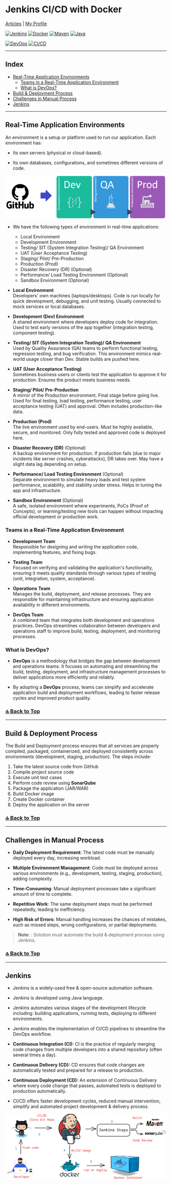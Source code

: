 # Jenkins CI/CD with Docker 

[Articles](https://nirmalakumarsahu.in/articles.html) | [My Profile](https://nirmalakumarsahu.in)

[![Jenkins](https://img.shields.io/badge/Jenkins-Automation-blue?logo=jenkins)](https://www.jenkins.io/) [![Docker](https://img.shields.io/badge/Docker-Containerization-blue?logo=docker)](https://www.docker.com/) [![Maven](https://img.shields.io/badge/Maven-BuildTool-blue?logo=apachemaven)](https://maven.apache.org/) [![Java](https://img.shields.io/badge/Java-21-blue?logo=openjdk)](https://openjdk.org/projects/jdk/21/) 

[![DevOps](https://img.shields.io/badge/DevOps-Culture-blue?logo=dev.to)](https://en.wikipedia.org/wiki/DevOps) [![CI/CD](https://img.shields.io/badge/CI%2FCD-Automation-blue?logo=githubactions)](https://en.wikipedia.org/wiki/CI/CD)

---

## Index
- [Real-Time Application Environments](#real-time-application-environments)
  - [Teams in a Real-Time Application Environment](#teams-in-a-real-time-application-environment)
  - [What is DevOps?](#what-is-devops)
- [Build & Deployment Process](#build--deployment-process)
- [Challenges in Manual Process](#challenges-in-manual-process)
- [Jenkins](#jenkins)
  
---

## Real-Time Application Environments

An environment is a setup or platform used to run our application. Each environment has:
- Its own servers (physical or cloud-based).

- Its own databases, configurations, and sometimes different versions of code.

![Real-Time Application Environments](images/environments.png) 

- We have the following types of environment in real-time applications:
  - Local Environment
  - Development Environment
  - Testing/ SIT (System Integration Testing)/ QA Environment
  - UAT (User Acceptance Testing)
  - Staging/ Pilot/ Pre-Production
  - Production (Prod)
  - Disaster Recovery (DR) (Optional)
  - Performance/ Load Testing Environment (Optional)
  - Sandbox Environment (Optional)
  
- **Local Environment**  
  Developers' own machines (laptops/desktops). Code is run locally for quick development, debugging, and unit testing. Usually connected to mock services or local databases.

- **Development (Dev) Environment**  
  A shared environment where developers deploy code for integration. Used to test early versions of the app together (integration testing, component testing).  
  
- **Testing/ SIT (System Integration Testing)/ QA Environment**  
  Used by Quality Assurance (QA) teams to perform functional testing, regression testing, and bug verification. This environment mimics real-world usage closer than Dev. Stable builds are pushed here.  
  
- **UAT (User Acceptance Testing)**  
  Sometimes business users or clients test the application to approve it for production. Ensures the product meets business needs.  
  
- **Staging/ Pilot/ Pre-Production**  
  A mirror of the Production environment. Final stage before going live. Used for final testing, load testing, performance testing, user acceptance testing (UAT) and approval. Often includes production-like data.  

- **Production (Prod)**  
  The live environment used by end-users. Must be highly available, secure, and monitored. Only fully tested and approved code is deployed here.  

- **Disaster Recovery (DR)** (Optional)  
  A backup environment for production. If production fails (due to major incidents like server crashes, cyberattacks), DR takes over. May have a slight data lag depending on setup.  

- **Performance/ Load Testing Environment** (Optional)  
  Separate environment to simulate heavy loads and test system performance, scalability, and stability under stress. Helps in tuning the app and infrastructure.  

- **Sandbox Environment** (Optional)  
  A safe, isolated environment where experiments, PoCs (Proof of Concepts), or learning/testing new tools can happen without impacting official development or production work.

### Teams in a Real-Time Application Environment

- **Development Team**  
  Responsible for designing and writing the application code, implementing features, and fixing bugs.

- **Testing Team**  
  Focused on verifying and validating the application's functionality, ensuring it meets quality standards through various types of testing (unit, integration, system, acceptance).

- **Operations Team**  
  Manages the build, deployment, and release processes. They are responsible for maintaining infrastructure and ensuring application availability in different environments.

- **DevOps Team**  
  A combined team that integrates both development and operations practices. DevOps streamlines collaboration between developers and operations staff to improve build, testing, deployment, and monitoring processes.

### What is DevOps?

- **DevOps** is a methodology that bridges the gap between development and operations teams. It focuses on automating and streamlining the build, testing, deployment, and infrastructure management processes to deliver applications more efficiently and reliably.

- By adopting a **DevOps** process, teams can simplify and accelerate application build and deployment workflows, leading to faster release cycles and improved product quality.

### [🔝 Back to Top](#index)

---

## Build & Deployment Process

The Build and Deployment process ensures that all services are properly compiled, packaged, containerized, and deployed consistently across environments (development, staging, production). The steps include:

1. Take the latest source code from GitHub
2. Compile project source code
3. Execute unit test cases
4. Perform code review using **SonarQube**
5. Package the application (JAR/WAR)
6. Build Docker image
7. Create Docker container
8. Deploy the application on the server

### [🔝 Back to Top](#index)

---

## Challenges in Manual Process

- **Daily Deployment Requirement**: The latest code must be manually deployed every day, increasing workload.

- **Multiple Environment Management**: Code must be deployed across various environments (e.g., development, testing, staging, production), adding complexity.

- **Time-Consuming**: Manual deployment processes take a significant amount of time to complete.

- **Repetitive Work**: The same deployment steps must be performed repeatedly, leading to inefficiency.

- **High Risk of Errors**: Manual handling increases the chances of mistakes, such as missed steps, wrong configurations, or partial deployments.  

>**Note**: : Solution must automate the build & deployment process using Jenkins.

### [🔝 Back to Top](#index)

---

## Jenkins

- Jenkins is a widely-used free & open-source automation software.

- Jenkins is developed using Java language.

- Jenkins automates various stages of the development lifecycle including: building applications, running tests, deploying to different environments. 

- Jenkins enables the implementation of CI/CD pipelines to streamline the DevOps workflow.

- **Continuous Integration (CI):** CI is the practice of regularly merging code changes from multiple developers into a shared repository (often several times a day).

- **Continuous Delivery (CD):** CD ensures that code changes are automatically tested and prepared for a release to production. 

- **Continuous Deployment (CD):** An extension of Continuous Delivery
  where every code change that passes, automated tests is deployed to production automatically.

- CI/CD offers faster development cycles, reduced manual intervention, simplify and automated project development & delivery process.

![Jenkins](images/jenkin-build-process.png)